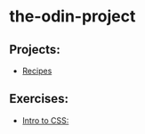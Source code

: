 # the-odin-project


## Projects:
- [Recipes](https://github.com/xyzcv979/odin-project1-recipes)

 ## Exercises:
 - [Intro to CSS:](https://github.com/xyzcv979/odin-css-exercises)
